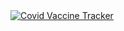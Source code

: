 <div class='tableauPlaceholder' id='viz1693835257045' style='position: relative'><noscript><a href='#'><img alt='Covid Vaccine Tracker ' src='https:&#47;&#47;public.tableau.com&#47;static&#47;images&#47;Co&#47;CovidVaccineTracker_16937486950810&#47;CovidVaccineTracker&#47;1_rss.png' style='border: none' /></a></noscript><object class='tableauViz'  style='display:none;'><param name='host_url' value='https%3A%2F%2Fpublic.tableau.com%2F' /> <param name='embed_code_version' value='3' /> <param name='site_root' value='' /><param name='name' value='CovidVaccineTracker_16937486950810&#47;CovidVaccineTracker' /><param name='tabs' value='no' /><param name='toolbar' value='yes' /><param name='static_image' value='https:&#47;&#47;public.tableau.com&#47;static&#47;images&#47;Co&#47;CovidVaccineTracker_16937486950810&#47;CovidVaccineTracker&#47;1.png' /> <param name='animate_transition' value='yes' /><param name='display_static_image' value='yes' /><param name='display_spinner' value='yes' /><param name='display_overlay' value='yes' /><param name='display_count' value='yes' /><param name='language' value='en-US' /></object></div>                <script type='text/javascript'>                    var divElement = document.getElementById('viz1693835257045');                    var vizElement = divElement.getElementsByTagName('object')[0];                    if ( divElement.offsetWidth > 800 ) { vizElement.style.width='1466px';vizElement.style.height='2327px';} else if ( divElement.offsetWidth > 500 ) { vizElement.style.width='1466px';vizElement.style.height='2327px';} else { vizElement.style.width='100%';vizElement.style.height='2727px';}                     var scriptElement = document.createElement('script');                    scriptElement.src = 'https://public.tableau.com/javascripts/api/viz_v1.js';                    vizElement.parentNode.insertBefore(scriptElement, vizElement);                </script>

